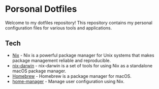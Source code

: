 # Porsonal Dotfiles

Welcome to my dotfiles repository! This repository contains my personal configuration files for various tools and applications.

## Tech
- [Nix](https://nixos.org/) - Nix is a powerful package manager for Unix systems that makes package management reliable and reproducible.
- [nix-darwin](https://github.com/LnL7/nix-darwin) - nix-darwin is a set of tools for using Nix as a standalone macOS package manager.
- [Homebrew](https://brew.sh/) - Homebrew is a package manager for macOS.
- [home-manager](https://github.com/nix-community/home-manager) - Manage user configuration using Nix.
